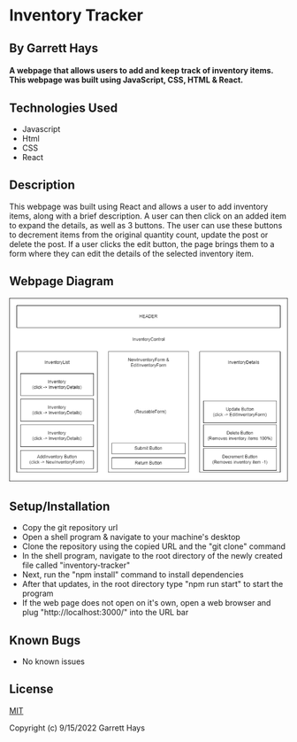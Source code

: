 # Inventory Tracker

## By Garrett Hays

#### A webpage that allows users to add and keep track of inventory items. This webpage was built using JavaScript, CSS, HTML & React.

## Technologies Used

* Javascript
* Html
* CSS
* React

## Description

 This webpage was built using React and allows a user to add inventory items, along with a brief description. A user can then click on an added item to expand the details, as well as 3 buttons. The user can use these buttons to decrement items from the original quantity count, update the post or delete the post. If a user clicks the edit button, the page brings them to a form where they can edit the details of the selected inventory item.

 ## Webpage Diagram

![Diagram](https://raw.githubusercontent.com/GarrettHays/images/main/InventoryTracker.png)

## Setup/Installation

* Copy the git repository url
* Open a shell program & navigate to your machine's desktop
* Clone the repository using the copied URL and the "git clone" command
* In the shell program, navigate to the root directory of the newly created file called "inventory-tracker"
* Next, run the "npm install" command to install dependencies
* After that updates, in the root directory type "npm run start" to start the program
* If the web page does not open on it's own, open a web browser and plug "http://localhost:3000/" into the URL bar

## Known Bugs

* No known issues

## License

[MIT](LICENSE)

Copyright (c) 9/15/2022 Garrett Hays